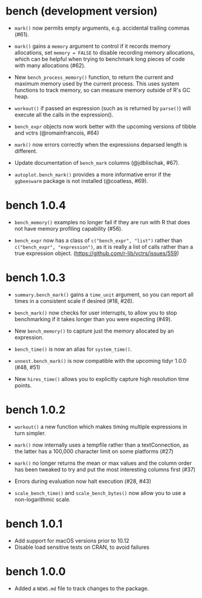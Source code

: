 # bench (development version)

* `mark()` now permits empty arguments, e.g. accidental trailing commas (#61).

* `mark()` gains a `memory` argument to control if it records memory
  allocations, set `memory = FALSE` to disable recording memory allocations,
  which can be helpful when trying to benchmark long pieces of code with many
  allocations (#62).

* New `bench_process_memory()` function, to return the current and maximum
  memory used by the current process. This uses system functions to track
  memory, so can measure memory outside of R's GC heap.

* `workout()` if passed an expression (such as is returned by `parse()`) will
  execute all the calls in the expression().

* `bench_expr` objects now work better with the upcoming versions of tibble and
  vctrs (@romainfrancois, #64)
* `mark()` now errors correctly when the expressions deparsed length is
  different.
* Update documentation of `bench_mark` columns (@jdblischak, #67).
* `autoplot.bench_mark()` provides a more informative error if the `ggbeeswarm` package is not installed (@coatless, #69).

# bench 1.0.4

* `bench_memory()` examples no longer fail if they are run with R that does not
  have memory profiling capability (#56).

* `bench_expr` now has a class of `c("bench_expr", "list")` rather than
  `c("bench_expr", "expression")`, as it is really a list of calls rather than
  a true expression object. (https://github.com/r-lib/vctrs/issues/559)

# bench 1.0.3

* `summary.bench_mark()` gains a `time_unit` argument, so you can report all
  times in a consistent scale if desired (#18, #26).

* `bench_mark()` now checks for user interrupts, to allow you to stop benchmarking 
  if it takes longer than you were expecting (#49).

* New `bench_memory()` to capture just the memory allocated by an expression.

* `bench_time()` is now an alias for `system_time()`.

* `unnest.bench_mark()` is now compatible with the upcoming tidyr 1.0.0 (#48, #51)

* New `hires_time()` allows you to explicitly capture high resolution time
  points.

# bench 1.0.2

* `workout()` a new function which makes timing multiple expressions in turn
  simpler.

* `mark()` now internally uses a tempfile rather than a
  textConnection, as the latter has a 100,000 character limit on
  some platforms (#27)

* `mark()` no longer returns the mean or max values and the column order has
  been tweaked to try and put the most interesting columns first (#37)

* Errors during evaluation now halt execution (#28, #43)

* `scale_bench_time()` and `scale_bench_bytes()` now allow you to use a non-logarithmic scale.

# bench 1.0.1

* Add support for macOS versions prior to 10.12
* Disable load sensitive tests on CRAN, to avoid failures

# bench 1.0.0

* Added a `NEWS.md` file to track changes to the package.
